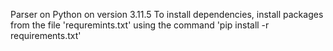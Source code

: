 Parser on Python on version 3.11.5
To install dependencies, install packages from the file 'requremints.txt'
using the command 'pip install -r requirements.txt'